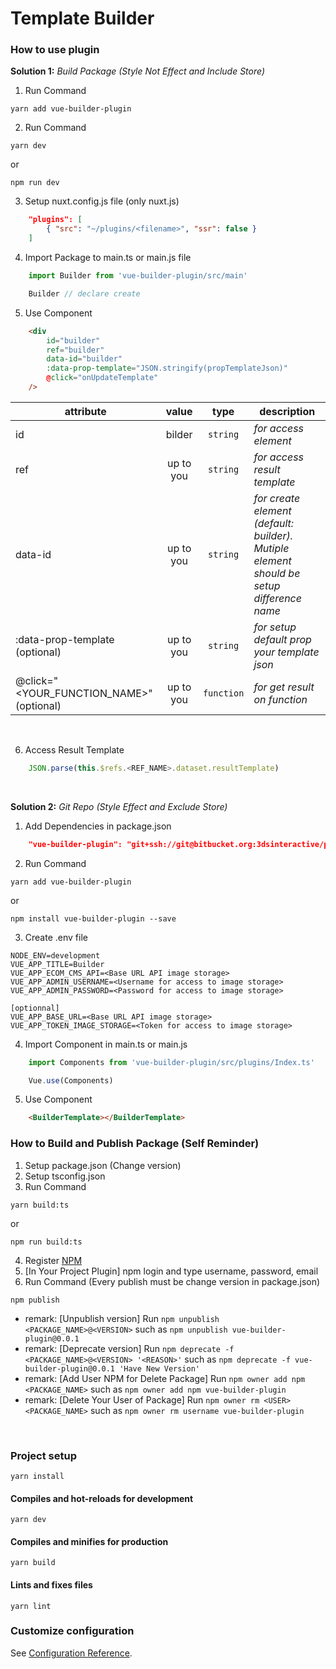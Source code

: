 # Template Builder

### How to use plugin

**Solution 1:** *Build Package (Style Not Effect and Include Store)*
1. Run Command
```
yarn add vue-builder-plugin
```

2. Run Command
```
yarn dev
```
or
```
npm run dev
```

3. Setup nuxt.config.js file (only nuxt.js)
```json
    "plugins": [
        { "src": "~/plugins/<filename>", "ssr": false }
    ]
```

4. Import Package to main.ts or main.js file
```javascript
    import Builder from 'vue-builder-plugin/src/main'

    Builder // declare create
```

5. Use Component
```html
    <div
        id="builder"
        ref="builder"
        data-id="builder"
        :data-prop-template="JSON.stringify(propTemplateJson)"
        @click="onUpdateTemplate"
    />
```

| attribute                              |value    |type      |description                                                                             |
|----------------------------------------|:-------:|:--------:| -------------------------------------------------------------------------------------- |
|id                                      |bilder   |`string`  |*for access element*                                                                    |
|ref                                     |up to you|`string`  |*for access result template*                                                            |
|data-id                                 |up to you|`string`  |*for create element (default: builder). Mutiple element should be setup difference name*|
|:data-prop-template (optional)          |up to you|`string`  |*for setup default prop your template json*                                             |
|@click="<YOUR_FUNCTION_NAME>" (optional)|up to you|`function`|*for get result on function*                                                            |
<br>

6. Access Result Template
```javascript
    JSON.parse(this.$refs.<REF_NAME>.dataset.resultTemplate)
```
<br>

**Solution 2:** *Git Repo (Style Effect and Exclude Store)*
1. Add Dependencies in package.json
```json
    "vue-builder-plugin": "git+ssh://git@bitbucket.org:3dsinteractive/pam-builder.git"
```

2. Run Command
```
yarn add vue-builder-plugin
```
or
```
npm install vue-builder-plugin --save
```

3. Create .env file
```
NODE_ENV=development
VUE_APP_TITLE=Builder
VUE_APP_ECOM_CMS_API=<Base URL API image storage>
VUE_APP_ADMIN_USERNAME=<Username for access to image storage>
VUE_APP_ADMIN_PASSWORD=<Password for access to image storage>

[optionnal]
VUE_APP_BASE_URL=<Base URL API image storage>
VUE_APP_TOKEN_IMAGE_STORAGE=<Token for access to image storage>
```

4. Import Component in main.ts or main.js
```javascript
    import Components from 'vue-builder-plugin/src/plugins/Index.ts'

    Vue.use(Components)
```
5. Use Component
```html
    <BuilderTemplate></BuilderTemplate>
```

### How to Build and Publish Package (Self Reminder)
1. Setup package.json (Change version)
2. Setup tsconfig.json
3. Run Command
```
yarn build:ts
```
or
```
npm run build:ts
```
4. Register [NPM](https://www.npmjs.com)
5. [In Your Project Plugin] npm login and type username, password, email
6. Run Command (Every publish must be change version in package.json)
```
npm publish
```
* remark: [Unpublish version] Run `npm unpublish <PACKAGE_NAME>@<VERSION>` such as `npm unpublish vue-builder-plugin@0.0.1`
* remark: [Deprecate version] Run `npm deprecate -f <PACKAGE_NAME>@<VERSION> '<REASON>'` such as `npm deprecate -f vue-builder-plugin@0.0.1 'Have New Version'`
* remark: [Add User NPM for Delete Package] Run `npm owner add npm <PACKAGE_NAME>` such as `npm owner add npm vue-builder-plugin`
* remark: [Delete Your User of Package] Run `npm owner rm <USER> <PACKAGE_NAME>` such as `npm owner rm username vue-builder-plugin`
<br>

### Project setup
```
yarn install
```

#### Compiles and hot-reloads for development
```
yarn dev
```

#### Compiles and minifies for production
```
yarn build
```

#### Lints and fixes files
```
yarn lint
```

### Customize configuration
See [Configuration Reference](https://cli.vuejs.org/config/).
